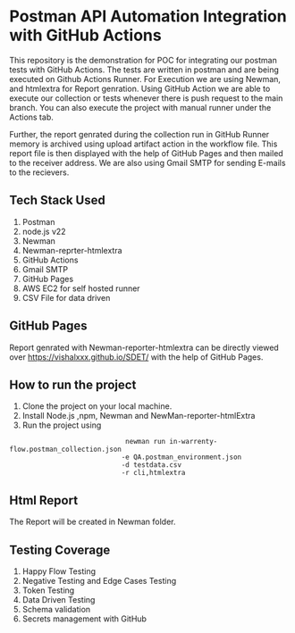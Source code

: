# Postman API Automation Integration with GitHub Actions #

This repository is the demonstration for POC for integrating our postman tests with GitHub Actions. The tests are written in postman and are being executed on Github Actions Runner. For Execution we are using Newman,
and htmlextra for Report genration. Using GitHub Action we are able to execute our collection or tests whenever there is push request to the main branch. You can also execute the project with manual runner under the
Actions tab.

Further, the report genrated during the collection run in GitHub Runner memory is archived using upload artifact action in the workflow file. This report file is then displayed with the help of GitHub Pages and then
mailed to the receiver address. We are also using Gmail SMTP for sending E-mails to the recievers. 

## Tech Stack Used ##
1. Postman
2. node.js v22
3. Newman
4. Newman-reprter-htmlextra
5. GitHub Actions
6. Gmail SMTP
7. GitHub Pages
8. AWS EC2 for self hosted runner
9. CSV File for data driven

## GitHub Pages ##
Report genrated with Newman-reporter-htmlextra can be directly viewed over https://vishalxxx.github.io/SDET/ with the help of GitHub Pages.

## How to run the project ##
1. Clone the project on your local machine.
2. Install Node.js ,npm, Newman and NewMan-reporter-htmlExtra
3. Run the project using
 ```
                              newman run in-warrenty-flow.postman_collection.json 
                             -e QA.postman_environment.json 
                             -d testdata.csv 
                             -r cli,htmlextra
```
## Html Report ##
The Report will be created in Newman folder.

## Testing Coverage ##
1. Happy Flow Testing
2. Negative Testing and Edge Cases Testing
3. Token Testing
4. Data Driven Testing
5. Schema validation
6. Secrets management with GitHub
